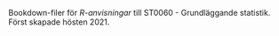 Bookdown-filer för *R-anvisningar* till ST0060 - Grundläggande statistik.
Först skapade hösten 2021.
